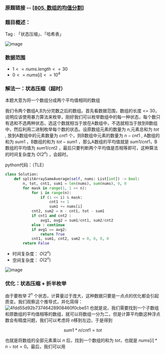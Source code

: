 ### 原题链接 -- [[805. 数组的均值分割](https://leetcode.cn/problems/split-array-with-same-average/)]

### 题目概述：
Tag : 「状态压缩」、「哈希表」

![image](https://user-images.githubusercontent.com/99656524/201562475-4429ef84-7822-4583-966d-c93c83f5e63b.png)

### 数据范围
* $1 <= nums.length <= 30$
* $0 <= nums[i] <= 10^4$

### 解法一：状态压缩（超时）
本题大意为将一个数组分成两个平均值相同的数组

我们令两个数组A,B为分完数之后的数组。首先看数据范围，数组的长度 <= 30，说明应该使用暴力算法来枚举，刚好我们可以枚举数组中的每一种状态，每个数只有选和不选两种状态，选这个数就相当于放在A数组中，不选就相当于放到B数组中，然后利用二进制枚举每个数的状态。设原数组元素的数量为 $n$,元素总和为 $tot$ , 放到A数组中的元素数量为 $cnt1$ 个，则B数组中元素的数量为 $n - cnt1$ , A数组的和为 $sum1$ ，B数组的和为 $tot - sum1$ ，那么A数组的平均值就是 $sum1/cnt1$，B数组的平均值为 $sum1/cnt2$ ，最后只要判断两个平均值是否相等即可，这种算法的时间复杂度为 $O(2^n)$ ，会超时。

python代码：（TLE）
```py
class Solution:
    def splitArraySameAverage(self, nums: List[int]) -> bool:
        n, tot, cnt1, sum1 = len(nums), sum(nums), 0, 0
        for mask in range(1, 1 << n):
            for i in range(n):
                if (1 << i) & mask:
                    cnt1 += 1
                    sum1 += nums[i]
            cnt2, sum2 = n - cnt1, tot - sum1
            if cnt1 and cnt2 :
                avg1, avg2 = sum1/cnt1, sum2/cnt2
            else : continue
            if avg1 == avg2:
                return True
            cnt1, sum1, cnt2, sum2 = 0, 0, 0, 0
        return False
```
* 时间复杂度： $O(2^n)$ 
* 空间复杂度： $O(2^n)$ 

![image](https://user-images.githubusercontent.com/99656524/201564140-e9f21465-ec5d-4b80-8c8d-0ebdae5444c7.png)


### 优化：状态压缩 + 折半枚举
由于要枚举 $2^n$ 个状态，计算量过于庞大，这种数据只要是一点点的优化都会引起质变。我们观察这个推导式，并化简得：
![4fdd55d92b73746428908460f0cbe51](https://user-images.githubusercontent.com/99656524/201564883-fff6c672-d367-4a44-a651-0891c5a92353.jpg)
也就是说，我们需要找到一个子数组和原数组的平均值相等的数组，就可以将数组一分为二，但是计算平均数这种浮点数会有精度问题，我们可以考虑将 $n$移到左边，于是得到

$$
sum1 * n / cnt1 = tot
$$

也就是将数组的全部元素乘以 $n$ 后，找到一个数组的和为 $tot$，也就是 $nums[i] * n - tot = 0$。最后，我们可以用
